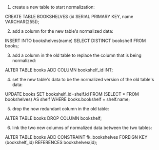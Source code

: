1. create a new table to start normalization:

CREATE TABLE BOOKSHELVES (id SERIAL PRIMARY KEY, name VARCHAR(255));

2. add a column for the new table's normalized data:

INSERT INTO bookshelves(name) SELECT DISTINCT bookshelf FROM books;

3. add a column in the old table to replace the column that is being normalized:

ALTER TABLE books ADD COLUMN bookshelf_id INT;

4. set the new table's data to be the normalized version of the old table's data:

UPDATE books SET bookshelf_id=shelf.id FROM (SELECT * FROM bookshelves) AS shelf WHERE books.bookshelf = shelf.name;

5. drop the now redundant column in the old table:

ALTER TABLE books DROP COLUMN bookshelf;

6. link the two new columns of normalized data between the two tables:

ALTER TABLE books ADD CONSTRAINT fk_bookshelves FOREIGN KEY (bookshelf_id) REFERENCES bookshelves(id);